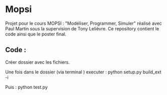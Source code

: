 # Mopsi
Projet pour le cours MOPSI : "Modéliser, Programmer, Simuler" réalisé avec Paul Martin sous la supervision de Tony Lelièvre.
Ce repository contient le code ainsi que le poster final.

## Code : 
Créer dossier avec les fichiers.

Une fois dans le dossier (via terminal ) executer : python setup.py build_ext -i

Puis : python test.py
